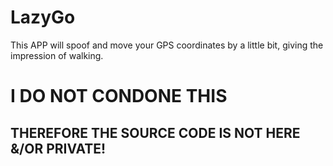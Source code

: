 # LazyGo
This APP will spoof and move your GPS coordinates by a little bit, giving the impression of walking. 


# I DO NOT CONDONE THIS
## THEREFORE THE SOURCE CODE IS NOT HERE &/OR PRIVATE!

